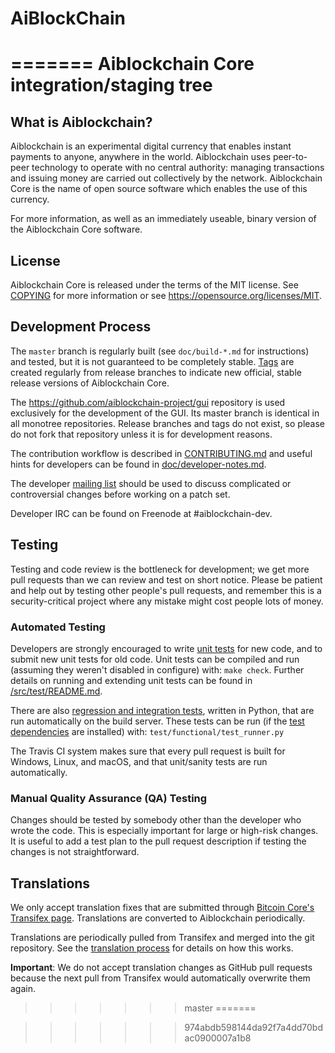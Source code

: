 # AiBlockChain
=======
Aiblockchain Core integration/staging tree
=====================================




What is Aiblockchain?
----------------

Aiblockchain is an experimental digital currency that enables instant payments to
anyone, anywhere in the world. Aiblockchain uses peer-to-peer technology to operate
with no central authority: managing transactions and issuing money are carried
out collectively by the network. Aiblockchain Core is the name of open source
software which enables the use of this currency.

For more information, as well as an immediately useable, binary version of
the Aiblockchain Core software.

License
-------

Aiblockchain Core is released under the terms of the MIT license. See [COPYING](COPYING) for more
information or see https://opensource.org/licenses/MIT.

Development Process
-------------------

The `master` branch is regularly built (see `doc/build-*.md` for instructions) and tested, but it is not guaranteed to be
completely stable. [Tags](https://github.com/aiblockchain-project/aiblockchain/tags) are created
regularly from release branches to indicate new official, stable release versions of Aiblockchain Core.

The https://github.com/aiblockchain-project/gui repository is used exclusively for the
development of the GUI. Its master branch is identical in all monotree
repositories. Release branches and tags do not exist, so please do not fork
that repository unless it is for development reasons.

The contribution workflow is described in [CONTRIBUTING.md](CONTRIBUTING.md)
and useful hints for developers can be found in [doc/developer-notes.md](doc/developer-notes.md).

The developer [mailing list](https://groups.google.com/forum/#!forum/aiblockchain-dev)
should be used to discuss complicated or controversial changes before working
on a patch set.

Developer IRC can be found on Freenode at #aiblockchain-dev.

Testing
-------

Testing and code review is the bottleneck for development; we get more pull
requests than we can review and test on short notice. Please be patient and help out by testing
other people's pull requests, and remember this is a security-critical project where any mistake might cost people
lots of money.

### Automated Testing

Developers are strongly encouraged to write [unit tests](src/test/README.md) for new code, and to
submit new unit tests for old code. Unit tests can be compiled and run
(assuming they weren't disabled in configure) with: `make check`. Further details on running
and extending unit tests can be found in [/src/test/README.md](/src/test/README.md).

There are also [regression and integration tests](/test), written
in Python, that are run automatically on the build server.
These tests can be run (if the [test dependencies](/test) are installed) with: `test/functional/test_runner.py`

The Travis CI system makes sure that every pull request is built for Windows, Linux, and macOS, and that unit/sanity tests are run automatically.

### Manual Quality Assurance (QA) Testing

Changes should be tested by somebody other than the developer who wrote the
code. This is especially important for large or high-risk changes. It is useful
to add a test plan to the pull request description if testing the changes is
not straightforward.

Translations
------------

We only accept translation fixes that are submitted through [Bitcoin Core's Transifex page](https://www.transifex.com/projects/p/bitcoin/).
Translations are converted to Aiblockchain periodically.

Translations are periodically pulled from Transifex and merged into the git repository. See the
[translation process](doc/translation_process.md) for details on how this works.

**Important**: We do not accept translation changes as GitHub pull requests because the next
pull from Transifex would automatically overwrite them again.
>>>>>>> master
=======

>>>>>>> 974abdb598144da92f7a4dd70bdac0900007a1b8
